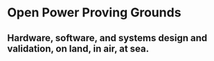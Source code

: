 # Open Power Proving Grounds

## Hardware, software, and systems design and validation, on land, in air, at sea.
